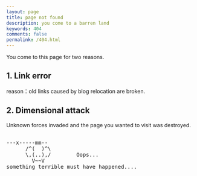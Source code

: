 ```yaml
---
layout: page
title: page not found
description: you come to a barren land
keywords: 404
comments: false
permalink: /404.html
---
```


You come to this page for two reasons.

## 1. Link error

reason：old links caused by blog relocation are broken.

## 2. Dimensional attack

Unknown forces invaded and the page you wanted to visit was destroyed.

<!----------------------------------------------------------------
         mm
      /^(  )^\                     Ascii arts included in this page:
      \,(..),/                     - R2D2, provided by: http://www.chris.com/
        V~~V                       - Texts, generated from: http://www.network-science.de/ascii/  
                                   http:// cnfeat.github.io
            
------------------------------------------------------------------>

  <style>
    pre {
          background: none;
          border: none;
    }
  </style>

  <pre>         
---x-----mm--
      /^(  )^\
      \,(..),/        Oops...
        V~~V                     
something terrible must have happened....
    </pre>
